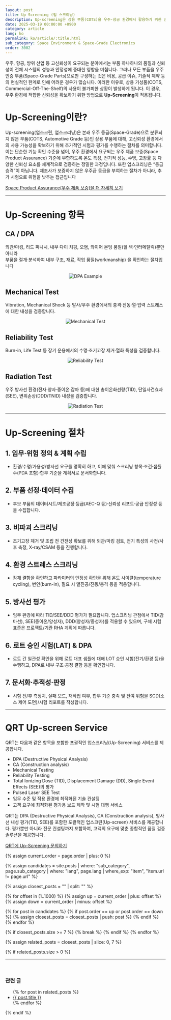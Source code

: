 ```yaml
---
layout: post
title: Up-Screening (업 스크리닝)
description: Up-screening은 상용 부품(COTS)을 우주·항공 환경에서 활용하기 위한 신뢰성 평가 절차입니다. NASA, ESA 기준에 따라 방사선 시험 및 DPA/CA 수행이 요구됩니다.
date: 2025-03-19 00:00:00 +0900
category: article
lang: ko
permalink: ko/article/:title.html
sub_category: Space Environment & Space-Grade Electronics
order: 3002
---
```

우주, 항공, 방위 산업 등 고신뢰성이 요구되는 분야에서는 부품 하나하나의 품질과 신뢰성이 전체 시스템의 성능과 안정성에 중대한 영향을 미칩니다. 그러나 모든 부품을 우주 인증 부품(Space-Grade Parts)으로만 구성하는 것은 비용, 공급 이슈, 기술적 제약 등의 현실적인 한계로 인해 어려운 경우가 많습니다.
이러한 이유로, 상용 기성품(COTS, Commercial-Off-The-Shelf)의 사용이 불가피한 상황이 발생하게 됩니다.
이 경우, 우주 환경에 적합한 신뢰성을 확보하기 위한 방법으로 **Up-Screening**이 적용됩니다.

# Up-Screening이란?
Up-screening(업스크린, 업스크리닝)은 본래 우주 등급(Space-Grade)으로 분류되지 않은 부품(COTS, Automotive Grade 등)인 상용 부품에 대해, 고신뢰성 환경에서의 사용 가능성을 확보하기 위해 추가적인 시험과 평가를 수행하는 절차를 의미합니다.<br>
이는 단순한 기능 확인 수준을 넘어, 우주 환경에서 요구되는 우주 제품 보증(Space Product Assurance) 기준에 부합하도록 온도 특성, 전기적 성능, 수명, 고장률 등 다양한 신뢰성 요소를 체계적으로 검증하는 정밀한 과정입니다. 
또한 업스크리닝은 “등급 승격”이 아닙니다. 제조사가 보증하지 않은 우주급 등급을 부여하는 절차가 아니라, 추가 시험으로 위험을 낮추는 접근입니다

  <div class="qrt-button-wrapper">
  <a class="qrt-button" href="/ko/article/8.-EEE.html">
    Space Product Assurance(우주 제품 보증)을 더 자세히 보기
  </a>
  </div>


<hr class="gray-hr">


# Up-Screening 항목

## CA / DPA
외관/마킹, 리드 피니시, 내부 다이 치핑, 오염, 와이어 본딩 품질(힐·넥·인터메탈릭)뿐만 아니라  
부품을 절개·분석하여 내부 구조, 재료, 작업 품질(workmanship) 을 확인하는 절차입니다  

<p align="center" class="upscreen-item">
  <img src="/assets/Articles/메모리4.webp" alt="DPA Example">
</p>


## Mechanical Test
Vibration, Mechanical Shock 등 발사/우주 환경에서의 충격·진동·열·압력 스트레스에 대한 내성을 검증합니다.  

<p align="center" class="upscreen-item">
  <img src="/assets/service/torque.webp" alt="Mechanical Test">
</p>


## Reliability Test
Burn-in, Life Test 등 장기 운용에서의 수명·초기고장 제거·열화 특성을 검증합니다.  

<p align="center" class="upscreen-item">
  <img src="/assets/service/HTOL.webp" alt="Reliability Test">
</p>


## Radiation Test
우주 방사선 환경(전자·양자·중이온·감마 등)에 대한 총이온화선량(TID), 단일사건효과(SEE), 변위손상(DDD/TNID) 내성을 검증합니다.  

<p align="center" class="upscreen-item">
  <img src="/assets/service/QRT SEE Analysis System.webp" alt="Radiation Test">
</p>




<hr class="gray-hr">


# Up-Screening 절차

<div class="qrt-list">
  <h2>1. 임무·위험 정의 & 계획 수립</h2>
  <ul>
    <li>환경/수명/가용성/방사선 요구를 명확히 하고, 이에 맞춰 스크리닝 항목·조건·샘플 수(PDA 포함)·합부 기준을 계획서로 문서화합니다.</li>
  </ul>

  <h2>2. 부품 선정·데이터 수집</h2>
  <ul>
    <li>후보 부품의 데이터시트/제조공정·등급(AEC-Q 등)·신뢰성 리포트·공급 안정성 등을 수집합니다.</li>
  </ul>

  <h2>3. 비파괴 스크리닝</h2>
  <ul>
    <li>초기고장 제거 및 조립 전 건전성 확보를 위해 외관/마킹 검토, 전기 특성의 사전/사후 측정, X-ray/CSAM 등을 진행합니다.</li>
  </ul>

  <h2>4. 환경 스트레스 스크리닝</h2>
  <ul>
    <li>잠재 결함을 확인하고 파라미터의 안정성 확인을 위해 온도 사이클(temperature cycling), 번인(burn-in), 필요 시 열진공/진동/충격 등을 적용합니다.</li>
  </ul>

  <h2>5. 방사선 평가</h2>
  <ul>
    <li>임무 환경에 따라 TID/SEE/DDD 평가가 필요합니다. 업스크리닝 관점에서 TID(감마선), SEE(중이온/양성자), DDD(양성자/중성자)를 적용할 수 있으며, 구체 시험 표준은 프로젝트/기관 RHA 계획에 따릅니다.</li>
  </ul>

  <h2>6. 로트 승인 시험(LAT) & DPA</h2>
  <ul>
    <li>로트 간 일관성 확인을 위해 로트 대표 샘플에 대해 LOT 승인 시험(전기/환경 등)을 수행하고, DPA로 내부 구조·공정 결함 등을 확인합니다.</li>
  </ul>

  <h2>7. 문서화·추적성·판정</h2>
  <ul>
    <li>시험 전/후 측정치, 실패 모드, 재작업 여부, 합부 기준 충족 및 잔여 위험을 SCD(소스 제어 도면)/시험 리포트를 작성합니다.</li>
  </ul>
</div>


<hr class="gray-hr">


# QRT Up-screen Service
QRT는 다음과 같은 항목을 포함한 포괄적인 업스크리닝(Up-Screening) 서비스를 제공합니다.

<ul class="qrt-list">
  <li>DPA (Destructive Physical Analysis)</li>
  <li>CA (Construction analysis)</li>
  <li>Mechanical Testing</li>
  <li>Reliability Testing</li>
  <li>Total Ionizing Dose (TID), Displacement Damage (DD), Single Event Effects (SEE)의 평가</li>
  <li>Pulsed Laser SEE Test</li>
  <li>임무 수준 및 적용 환경에 최적화된 기술 컨설팅</li>
  <li>고객 요구에 최적화된 평가용 보드 제작 및 시험 대행 서비스</li>
</ul>

QRT는 DPA (Destructive Physical Analysis), CA (Construction analysis), 방사선 내성 평가(TID, SEE)를 포함한 포괄적인 업스크린(Up-screen) 서비스를 제공합니다.
평가뿐만 아니라 전문 컨설팅까지 포함하여, 고객의 요구에 맞춘 종합적인 품질 검증 솔루션을 제공합니다.

  <div class="qrt-button-wrapper">
  <a class="qrt-button" href="https://www.qrtkr.com/kr/customer/inquiry.php">
    QRT에 Up-Screening 문의하기
  </a>
  </div>










{% assign current_order = page.order | plus: 0 %}

{% assign candidates = site.posts 
  | where: "sub_category", page.sub_category 
  | where: "lang", page.lang 
  | where_exp: "item", "item.url != page.url" 
%}

{% assign closest_posts = "" | split: "" %}

{% for offset in (1..1000) %}
  {% assign up = current_order | plus: offset %}
  {% assign down = current_order | minus: offset %}

  {% for post in candidates %}
    {% if post.order == up or post.order == down %}
      {% assign closest_posts = closest_posts | push: post %}
    {% endif %}
  {% endfor %}

  {% if closest_posts.size >= 7 %}
    {% break %}
  {% endif %}
{% endfor %}

{% assign related_posts = closest_posts | slice: 0, 7 %}

{% if related_posts.size > 0 %}
  <hr>
  <br>
  <h3>관련 글</h3>
  <ul>
    {% for post in related_posts %}
      <li><a href="{{ post.url }}">{{ post.title }}</a></li>
    {% endfor %}
  </ul>
{% endif %}
